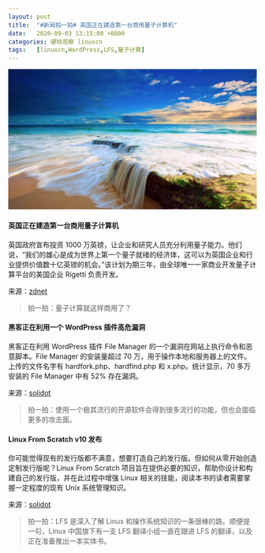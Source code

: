 ```yaml
---
layout: post
title:	"#新闻拍一拍# 英国正在建造第一台商用量子计算机"
date:	2020-09-03 13:15:00 +0800 
categories:	硬核观察 linuxcn 
tags:	[linuxcn,WordPress,LFS,量子计算]
---
```



![](/Asserts/Images/album/202009/03/131500rv5gumu1vzf0nf08.jpg)


#### 英国正在建造第一台商用量子计算机


英国政府宣布投资 1000 万英镑，让企业和研究人员充分利用量子能力。他们说，“我们的雄心是成为世界上第一个量子就绪的经济体，这可以为英国企业和行业提供价值数十亿英镑的机会。”该计划为期三年，由全球唯一一家商业开发量子计算平台的美国企业 Rigetti 负责开发。


来源：[zdnet](https://www.zdnet.com/article/the-uk-is-building-its-first-commercial-quantum-computer/ "https://www.zdnet.com/article/the-uk-is-building-its-first-commercial-quantum-computer/")



> 
> 拍一拍：量子计算就这样商用了？
> 
> 
> 


#### 黑客正在利用一个 WordPress 插件高危漏洞


黑客正在利用 WordPress 插件 File Manager 的一个漏洞在网站上执行命令和恶意脚本。File Manager 的安装量超过 70 万，用于操作本地和服务器上的文件。上传的文件名字有 hardfork.php、hardfind.php 和 x.php。统计显示，70 多万安装的 File Manager 中有 52% 存在漏洞。


来源：[solidot](https://www.solidot.org/story?sid=65420 "https://www.solidot.org/story?sid=65420")



> 
> 拍一拍：使用一个极其流行的开源软件会得到很多流行的功能，但也会面临更多的攻击面。
> 
> 
> 


#### Linux From Scratch v10 发布


你可能觉得现有的发行版都不满意，想要打造自己的发行版。但如何从零开始创造定制发行版呢？Linux From Scratch 项目旨在提供必要的知识，帮助你设计和构建自己的发行版，并在此过程中增强 Linux 相关的技能，阅读本书的读者需要掌握一定程度的现有 Unix 系统管理知识。


来源：[solidot](https://www.solidot.org/story?sid=65424 "https://www.solidot.org/story?sid=65424")



> 
> 拍一拍：LFS 是深入了解 Linux 和操作系统知识的一条很棒的路。顺便提一句，Linux 中国旗下有一支 LFS 翻译小组一直在跟进 LFS 的翻译，以及正在准备推出一本实体书。
> 
> 
>
